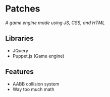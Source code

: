 # Patches
_A game engine made using JS, CSS, and HTML_

## Libraries
- JQuery
- Puppet.js (Game engine)

## Features
- AABB collision system
- Way too much math

